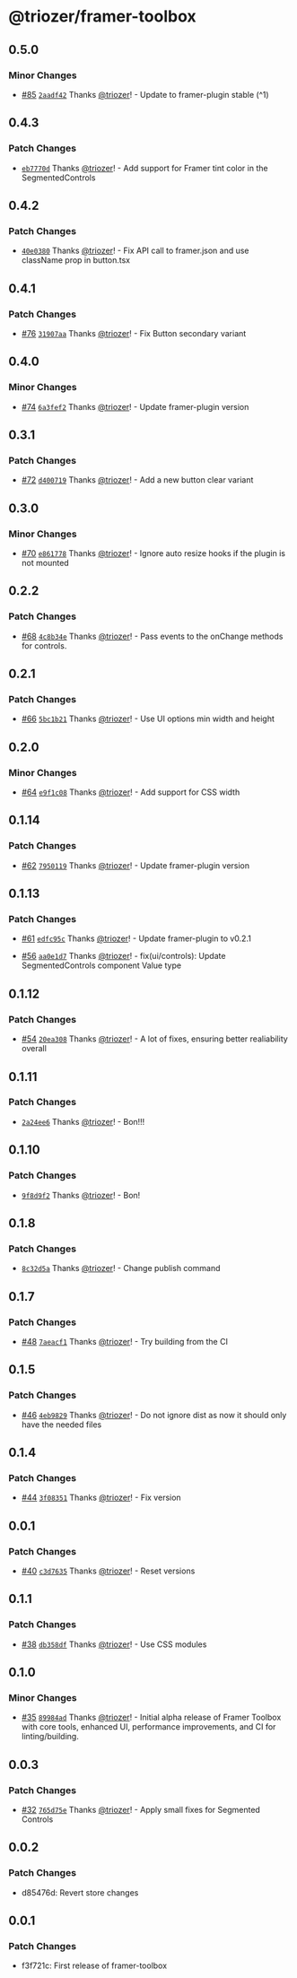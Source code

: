 # @triozer/framer-toolbox

## 0.5.0

### Minor Changes

- [#85](https://github.com/triozer/framer-toolbox/pull/85) [`2aadf42`](https://github.com/triozer/framer-toolbox/commit/2aadf42da00542e054835ad14fa046d48b4cc5d7) Thanks [@triozer](https://github.com/triozer)! - Update to framer-plugin stable (^1)

## 0.4.3

### Patch Changes

- [`eb7770d`](https://github.com/triozer/framer-toolbox/commit/eb7770d0d940c684f92314654cfff0fa73e87a7c) Thanks [@triozer](https://github.com/triozer)! - Add support for Framer tint color in the SegmentedControls

## 0.4.2

### Patch Changes

- [`40e0380`](https://github.com/triozer/framer-toolbox/commit/40e038001141be3ffdad13581163dcc21d34e71b) Thanks [@triozer](https://github.com/triozer)! - Fix API call to framer.json and use className prop in button.tsx

## 0.4.1

### Patch Changes

- [#76](https://github.com/triozer/framer-toolbox/pull/76) [`31907aa`](https://github.com/triozer/framer-toolbox/commit/31907aa7d3e154ab7d56ad2a4c0bd8eab0e9a734) Thanks [@triozer](https://github.com/triozer)! - Fix Button secondary variant

## 0.4.0

### Minor Changes

- [#74](https://github.com/triozer/framer-toolbox/pull/74) [`6a3fef2`](https://github.com/triozer/framer-toolbox/commit/6a3fef254b35965feb59eccf5320377afa803334) Thanks [@triozer](https://github.com/triozer)! - Update framer-plugin version

## 0.3.1

### Patch Changes

- [#72](https://github.com/triozer/framer-toolbox/pull/72) [`d400719`](https://github.com/triozer/framer-toolbox/commit/d4007190dbbea4564f08be0ebfb2d81161ea47e2) Thanks [@triozer](https://github.com/triozer)! - Add a new button clear variant

## 0.3.0

### Minor Changes

- [#70](https://github.com/triozer/framer-toolbox/pull/70) [`e861778`](https://github.com/triozer/framer-toolbox/commit/e861778822f4a10f7f0f9319d49beecde6f28e2c) Thanks [@triozer](https://github.com/triozer)! - Ignore auto resize hooks if the plugin is not mounted

## 0.2.2

### Patch Changes

- [#68](https://github.com/triozer/framer-toolbox/pull/68) [`4c8b34e`](https://github.com/triozer/framer-toolbox/commit/4c8b34e9ce58c3464181af5457d7c0e54e17ba91) Thanks [@triozer](https://github.com/triozer)! - Pass events to the onChange methods for controls.

## 0.2.1

### Patch Changes

- [#66](https://github.com/triozer/framer-toolbox/pull/66) [`5bc1b21`](https://github.com/triozer/framer-toolbox/commit/5bc1b21760f676263b362741c550472bcac7f7dc) Thanks [@triozer](https://github.com/triozer)! - Use UI options min width and height

## 0.2.0

### Minor Changes

- [#64](https://github.com/triozer/framer-toolbox/pull/64) [`e9f1c08`](https://github.com/triozer/framer-toolbox/commit/e9f1c088781d1271f49c180ccd94b0ed0db54b71) Thanks [@triozer](https://github.com/triozer)! - Add support for CSS width

## 0.1.14

### Patch Changes

- [#62](https://github.com/triozer/framer-toolbox/pull/62) [`7950119`](https://github.com/triozer/framer-toolbox/commit/7950119f5bde3cbbd3b6254e020191a4eb482fc8) Thanks [@triozer](https://github.com/triozer)! - Update framer-plugin version

## 0.1.13

### Patch Changes

- [#61](https://github.com/triozer/framer-toolbox/pull/61) [`edfc95c`](https://github.com/triozer/framer-toolbox/commit/edfc95c9722f89fa3fc27d758aa83c8e28aef341) Thanks [@triozer](https://github.com/triozer)! - Update framer-plugin to v0.2.1

- [#56](https://github.com/triozer/framer-toolbox/pull/56) [`aa0e1d7`](https://github.com/triozer/framer-toolbox/commit/aa0e1d7b2c13d409753698714ae94d6ea8858937) Thanks [@triozer](https://github.com/triozer)! - fix(ui/controls): Update SegmentedControls component Value type

## 0.1.12

### Patch Changes

- [#54](https://github.com/triozer/framer-toolbox/pull/54) [`20ea308`](https://github.com/triozer/framer-toolbox/commit/20ea30820c29830de3aa54b98df878204be78e5f) Thanks [@triozer](https://github.com/triozer)! - A lot of fixes, ensuring better realiability overall

## 0.1.11

### Patch Changes

- [`2a24ee6`](https://github.com/triozer/framer-toolbox/commit/2a24ee686a3a787863d7262c6d0063d4377c6c69) Thanks [@triozer](https://github.com/triozer)! - Bon!!!

## 0.1.10

### Patch Changes

- [`9f8d9f2`](https://github.com/triozer/framer-toolbox/commit/9f8d9f26da6413698a507607157dd2e1dfe1b1d0) Thanks [@triozer](https://github.com/triozer)! - Bon!

## 0.1.8

### Patch Changes

- [`8c32d5a`](https://github.com/triozer/framer-toolbox/commit/8c32d5a71f87e01cb13f9ee73726cc0ba7061880) Thanks [@triozer](https://github.com/triozer)! - Change publish command

## 0.1.7

### Patch Changes

- [#48](https://github.com/triozer/framer-toolbox/pull/48) [`7aeacf1`](https://github.com/triozer/framer-toolbox/commit/7aeacf10f871d898939772e06bcb7d54e242337c) Thanks [@triozer](https://github.com/triozer)! - Try building from the CI

## 0.1.5

### Patch Changes

- [#46](https://github.com/triozer/framer-toolbox/pull/46) [`4eb9829`](https://github.com/triozer/framer-toolbox/commit/4eb982959ef2f16fb8a5c1899db6daa75c566d57) Thanks [@triozer](https://github.com/triozer)! - Do not ignore dist as now it should only have the needed files

## 0.1.4

### Patch Changes

- [#44](https://github.com/triozer/framer-toolbox/pull/44) [`3f08351`](https://github.com/triozer/framer-toolbox/commit/3f08351d2e274ad0570bdadcf05ccd2abc48a764) Thanks [@triozer](https://github.com/triozer)! - Fix version

## 0.0.1

### Patch Changes

- [#40](https://github.com/triozer/framer-toolbox/pull/40) [`c3d7635`](https://github.com/triozer/framer-toolbox/commit/c3d7635df3e1ed0a1586f9f7dff253ff23288093) Thanks [@triozer](https://github.com/triozer)! - Reset versions

## 0.1.1

### Patch Changes

- [#38](https://github.com/triozer/framer-toolbox/pull/38) [`db358df`](https://github.com/triozer/framer-toolbox/commit/db358df320b04099075b91dd3231dde7fab36b5c) Thanks [@triozer](https://github.com/triozer)! - Use CSS modules

## 0.1.0

### Minor Changes

- [#35](https://github.com/triozer/framer-toolbox/pull/35) [`89984ad`](https://github.com/triozer/framer-toolbox/commit/89984adc89755292cbb1274d6d6d8f73da1fe09b) Thanks [@triozer](https://github.com/triozer)! - Initial alpha release of Framer Toolbox with core tools, enhanced UI, performance improvements, and CI for linting/building.

## 0.0.3

### Patch Changes

- [#32](https://github.com/triozer/framer-toolbox/pull/32) [`765d75e`](https://github.com/triozer/framer-toolbox/commit/765d75ed6926db02ed5e16ba514e097ba7cd3799) Thanks [@triozer](https://github.com/triozer)! - Apply small fixes for Segmented Controls

## 0.0.2

### Patch Changes

- d85476d: Revert store changes

## 0.0.1

### Patch Changes

- f3f721c: First release of framer-toolbox
